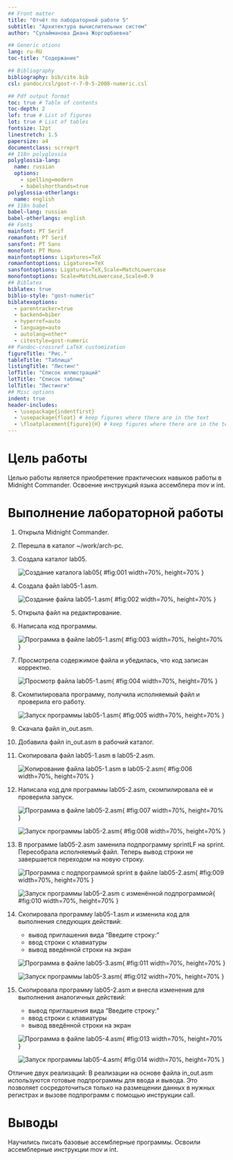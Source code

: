 ```yaml
---
## Front matter
title: "Отчёт по лабораторной работе 5"
subtitle: "Архитектура вычислительных систем"
author: "Сулайманова Диана Жоргошбаевна"

## Generic otions
lang: ru-RU
toc-title: "Содержание"

## Bibliography
bibliography: bib/cite.bib
csl: pandoc/csl/gost-r-7-0-5-2008-numeric.csl

## Pdf output format
toc: true # Table of contents
toc-depth: 2
lof: true # List of figures
lot: true # List of tables
fontsize: 12pt
linestretch: 1.5
papersize: a4
documentclass: scrreprt
## I18n polyglossia
polyglossia-lang:
  name: russian
  options:
	- spelling=modern
	- babelshorthands=true
polyglossia-otherlangs:
  name: english
## I18n babel
babel-lang: russian
babel-otherlangs: english
## Fonts
mainfont: PT Serif
romanfont: PT Serif
sansfont: PT Sans
monofont: PT Mono
mainfontoptions: Ligatures=TeX
romanfontoptions: Ligatures=TeX
sansfontoptions: Ligatures=TeX,Scale=MatchLowercase
monofontoptions: Scale=MatchLowercase,Scale=0.9
## Biblatex
biblatex: true
biblio-style: "gost-numeric"
biblatexoptions:
  - parentracker=true
  - backend=biber
  - hyperref=auto
  - language=auto
  - autolang=other*
  - citestyle=gost-numeric
## Pandoc-crossref LaTeX customization
figureTitle: "Рис."
tableTitle: "Таблица"
listingTitle: "Листинг"
lofTitle: "Список иллюстраций"
lotTitle: "Список таблиц"
lolTitle: "Листинги"
## Misc options
indent: true
header-includes:
  - \usepackage{indentfirst}
  - \usepackage{float} # keep figures where there are in the text
  - \floatplacement{figure}{H} # keep figures where there are in the text
---
```


# Цель работы

Целью работы является приобретение практических навыков работы в Midnight Commander. 
Освоение инструкций языка ассемблера mov и int.

# Выполнение лабораторной работы

1. Открыла Midnight Commander.

2. Перешла в каталог ~/work/arch-pc.

3. Создала каталог lab05.

   ![Создание каталога lab05](image/01.png){ #fig:001 width=70%, height=70% }

4. Создала файл lab05-1.asm.

   ![Создание файла lab05-1.asm](image/02.png){ #fig:002 width=70%, height=70% }

5. Открыла файл на редактирование.

6. Написала код программы.

   ![Программа в файле lab05-1.asm](image/03.png){ #fig:003 width=70%, height=70% }

7. Просмотрела содержимое файла и убедилась, что код записан корректно.

   ![Просмотр файла lab05-1.asm](image/04.png){ #fig:004 width=70%, height=70% }

8. Скомпилировала программу, получила исполняемый файл и проверила его работу.

   ![Запуск программы lab05-1.asm](image/05.png){ #fig:005 width=70%, height=70% }

9. Скачала файл in_out.asm.

10. Добавила файл in_out.asm в рабочий каталог.

11. Скопировала файл lab05-1.asm в lab05-2.asm.

    ![Копирование файла lab05-1.asm в lab05-2.asm](image/06.png){ #fig:006 width=70%, height=70% }

12. Написала код для программы lab05-2.asm, скомпилировала её и проверила запуск.

    ![Программа в файле lab05-2.asm](image/07.png){ #fig:007 width=70%, height=70% }

    ![Запуск программы lab05-2.asm](image/08.png){ #fig:008 width=70%, height=70% }

13. В программе lab05-2.asm заменила подпрограмму sprintLF на sprint. 
    Пересобрала исполняемый файл. Теперь вывод строки не завершается переходом на новую строку.

    ![Программа с подпрограммой sprint в файле lab05-2.asm](image/09.png){ #fig:009 width=70%, height=70% }

    ![Запуск программы lab05-2.asm с изменённой подпрограммой](image/10.png){ #fig:010 width=70%, height=70% }

14. Скопировала программу lab05-1.asm и изменила код для выполнения следующих действий:
    - вывод приглашения вида “Введите строку:”
    - ввод строки с клавиатуры
    - вывод введённой строки на экран

    ![Программа в файле lab05-3.asm](image/11.png){ #fig:011 width=70%, height=70% }

    ![Запуск программы lab05-3.asm](image/12.png){ #fig:012 width=70%, height=70% }

15. Скопировала программу lab05-2.asm и внесла изменения для выполнения аналогичных действий:
    - вывод приглашения вида “Введите строку:”
    - ввод строки с клавиатуры
    - вывод введённой строки на экран

    ![Программа в файле lab05-4.asm](image/13.png){ #fig:013 width=70%, height=70% }

    ![Запуск программы lab05-4.asm](image/14.png){ #fig:014 width=70%, height=70% }

Отличие двух реализаций: В реализации на основе файла in_out.asm используются готовые подпрограммы для ввода и вывода. Это позволяет сосредоточиться только на размещении данных в нужных регистрах и вызове подпрограмм с помощью инструкции call.

# Выводы

Научились писать базовые ассемблерные программы. Освоили ассемблерные инструкции mov и int.
